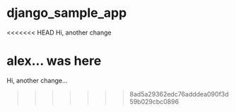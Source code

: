 # django_sample_app
<<<<<<< HEAD
Hi, another change

alex...  was here
=======
Hi, another change...
>>>>>>> 8ad5a29362edc76adddea090f3d59b029cbc0896
